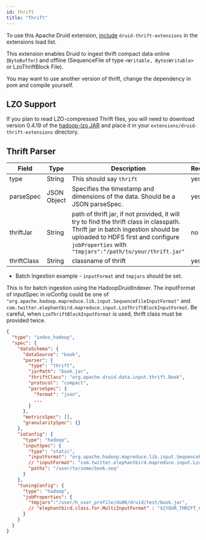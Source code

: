 ```yaml
---
id: thrift
title: "Thrift"
---
```


<!--
  ~ Licensed to the Apache Software Foundation (ASF) under one
  ~ or more contributor license agreements.  See the NOTICE file
  ~ distributed with this work for additional information
  ~ regarding copyright ownership.  The ASF licenses this file
  ~ to you under the Apache License, Version 2.0 (the
  ~ "License"); you may not use this file except in compliance
  ~ with the License.  You may obtain a copy of the License at
  ~
  ~   http://www.apache.org/licenses/LICENSE-2.0
  ~
  ~ Unless required by applicable law or agreed to in writing,
  ~ software distributed under the License is distributed on an
  ~ "AS IS" BASIS, WITHOUT WARRANTIES OR CONDITIONS OF ANY
  ~ KIND, either express or implied.  See the License for the
  ~ specific language governing permissions and limitations
  ~ under the License.
  -->


To use this Apache Druid extension, [include](./../extensions.md#loading-extensions) `druid-thrift-extensions` in the extensions load list.

This extension enables Druid to ingest thrift compact data online (`ByteBuffer`) and offline (SequenceFile of type `<Writable, BytesWritable>` or LzoThriftBlock File).

You may want to use another version of thrift, change the dependency in pom and compile yourself.

## LZO Support

If you plan to read LZO-compressed Thrift files, you will need to download version 0.4.19 of the [hadoop-lzo JAR](https://mvnrepository.com/artifact/com.hadoop.gplcompression/hadoop-lzo/0.4.19) and place it in your `extensions/druid-thrift-extensions` directory.

## Thrift Parser


| Field       | Type        | Description                              | Required |
| ----------- | ----------- | ---------------------------------------- | -------- |
| type        | String      | This should say `thrift`                 | yes      |
| parseSpec   | JSON Object | Specifies the timestamp and dimensions of the data. Should be a JSON parseSpec. | yes      |
| thriftJar   | String      | path of thrift jar, if not provided, it will try to find the thrift class in classpath. Thrift jar in batch ingestion should be uploaded to HDFS first and configure `jobProperties` with `"tmpjars":"/path/to/your/thrift.jar"` | no       |
| thriftClass | String      | classname of thrift                      | yes      |

- Batch Ingestion example - `inputFormat` and `tmpjars` should be set.

This is for batch ingestion using the HadoopDruidIndexer. The inputFormat of inputSpec in ioConfig could be one of `"org.apache.hadoop.mapreduce.lib.input.SequenceFileInputFormat"` and `com.twitter.elephantbird.mapreduce.input.LzoThriftBlockInputFormat`. Be careful, when `LzoThriftBlockInputFormat` is used, thrift class must be provided twice.

```json
{
  "type": "index_hadoop",
  "spec": {
    "dataSchema": {
      "dataSource": "book",
      "parser": {
        "type": "thrift",
        "jarPath": "book.jar",
        "thriftClass": "org.apache.druid.data.input.thrift.Book",
        "protocol": "compact",
        "parseSpec": {
          "format": "json",
          ...
        }
      },
      "metricsSpec": [],
      "granularitySpec": {}
    },
    "ioConfig": {
      "type": "hadoop",
      "inputSpec": {
        "type": "static",
        "inputFormat": "org.apache.hadoop.mapreduce.lib.input.SequenceFileInputFormat",
        // "inputFormat": "com.twitter.elephantbird.mapreduce.input.LzoThriftBlockInputFormat",
        "paths": "/user/to/some/book.seq"
      }
    },
    "tuningConfig": {
      "type": "hadoop",
      "jobProperties": {
        "tmpjars":"/user/h_user_profile/du00/druid/test/book.jar",
        // "elephantbird.class.for.MultiInputFormat" : "${YOUR_THRIFT_CLASS_NAME}"
      }
    }
  }
}
```
